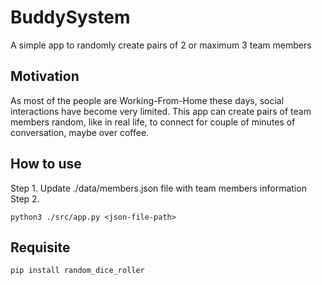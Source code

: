 # BuddySystem
A simple app to randomly create pairs of 2 or maximum 3 team members

## Motivation
As most of the people are Working-From-Home these days, social interactions have become very limited. This app can create pairs of team members random, like in real life, to connect for couple of minutes of conversation, maybe over coffee.

## How to use
Step 1. Update ./data/members.json file with team members information
Step 2.
```
python3 ./src/app.py <json-file-path>
```

## Requisite
```
pip install random_dice_roller
```
